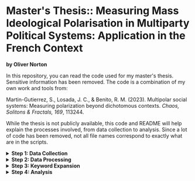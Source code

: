 # Master's Thesis:: Measuring Mass Ideological Polarisation in Multiparty Political Systems: Application in the French Context
**by Oliver Norton**

In this repository, you can read the code used for my master's thesis. Sensitive information has been removed. The code is a combination of my own work and tools from:

Martin-Gutierrez, S., Losada, J. C., & Benito, R. M. (2023). Multipolar social systems: Measuring polarization beyond dichotomous contexts. *Chaos, Solitons & Fractals, 169*, 113244.

While the thesis is not publicly available, this code and README will help explain the processes involved, from data collection to analysis. Since a lot of code has been removed, not all file names correspond to exactly what are in the scripts. 

<details>
<summary><strong>Step 1: Data Collection</strong></summary>
Twitter data is collected from a proprietary API over a few days. Data is collected by minute, hour, and day according to the API's rate limit. The enriched Tweet data (including Twitter handle, time, text, retweets, etc.) is stored in pickle files.

The data comes from an analytics platform using a saved query of keywords with boolean operators. For example, a query about US politics might be:

`("donald trump" OR "trump" OR "elections") AND ("2024" OR "2023" OR "US" OR "United States")`

Twitter posts containing these keywords and fulfilling set parameters (e.g., Tweet created between 2023-10-10 and 2023-10-11) are collected.

![Tweets by Day](./images/tweets_day.png)
</details>

<details>
<summary><strong>Step 2: Data Processing</strong></summary>
The collected data contains redundant information, so excess columns are removed. The smaller pickle files are stored separately and then combined into a single file.
</details>

<details>
<summary><strong>Step 3: Keyword Expansion</strong></summary>
Initially, a limited list of keywords is used based on field knowledge. However, for the thesis, a more comprehensive list is needed. We use 'keyword expansion', an NLP technique that assesses co-occurrence and contextual similarity of words, based on:

King, G., Lam, P., & Roberts, M. E. (2017). Computer-assisted keyword and document set discovery from unstructured text. *American Journal of Political Science, 61*(4), 971–988.

This approach helps identify additional keywords for searching Tweets. Steps 1, 2, and 3 are repeated until a suitable dataset is obtained.

![Keyword Expansion](./images/keyword_expansion.png)
</details>

<details>
<summary><strong>Step 4: Analysis</strong></summary>
Initial analysis involves collecting basic descriptive statistics and identifying/filtering 'opinion leaders' or elite actors whose Tweets are influential in the dataset and the context of the French elections. The main analysis uses this dataset and these elite actors to measure political polarisation between political parties during the 2022 French elections.

![Visualization 1](./images/vis_1.png)

![Visualization 2](./images/vis_2.png)
</details>
